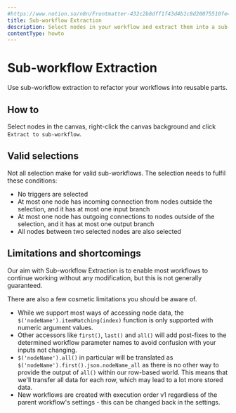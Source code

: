 ```yaml
---
#https://www.notion.so/n8n/Frontmatter-432c2b8dff1f43d4b1c8d20075510fe4
title: Sub-workflow Extraction
description: Select nodes in your workflow and extract them into a sub-workflow.
contentType: howto
---
```


# Sub-workflow Extraction

Use sub-workflow extraction to refactor your workflows into reusable parts. 

## How to

Select nodes in the canvas, right-click the canvas background and click `Extract to sub-workflow`.

## Valid selections

Not all selection make for valid sub-workflows. The selection needs to fulfil these conditions:

- No triggers are selected 
- At most one node has incoming connection from nodes outside the selection, and it has at most one input branch
- At most one node has outgoing connections to nodes outside of the selection, and it has at most one output branch
- All nodes between two selected nodes are also selected

## Limitations and shortcomings

Our aim with Sub-workflow Extraction is to enable most workflows to continue working without any modification, but this is not generally guaranteed.

There are also a few cosmetic limitations you should be aware of.


- While we support most ways of accessing node data, the `$('nodeName').itemMatching(index)` function is only supported with numeric argument values.
- Other accessors like `first()`, `last()` and `all()` will add post-fixes to the determined workflow parameter names to avoid confusion with your inputs not changing.
- `$('nodeName').all()` in particular will be translated as `$('nodeName').first().json.nodeName_all` as there is no other way to provide the output of `all()` within our row-based world. This means that we'll transfer all data for each row, which may lead to a lot more stored data.
- New workflows are created with execution order v1 regardless of the parent workflow's settings - this can be changed back in the settings.
